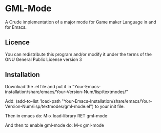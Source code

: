 # GML-Mode
A Crude implementation of a major mode for Game maker Language in and for Emacs.

## Licence
  You can redistribute this program and/or modify it under the terms of the GNU General Public License version 3

## Installation
  Download the .el file and put it in "Your-Emacs-installation/share/emacs/Your-Version-Num/lisp/textmodes/"
  
  Add: (add-to-list 'load-path "Your-Emacs-Installation/share/emacs/Your-Version-Num/lisp/textmodes/gml-mode.el") to your init file.
  
  Then in emacs do: M-x load-library RET gml-mode
  
  And then to enable gml-mode do: M-x gml-mode 
